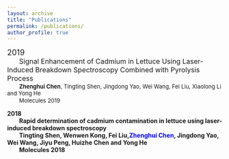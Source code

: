 ```yaml
---
layout: archive
title: "Publications"
permalink: /publications/
author_profile: true
---  
```

  

<font size=4>2019</font>  
&emsp;&emsp;<font size=3>Signal Enhancement of Cadmium in Lettuce Using Laser-Induced Breakdown Spectroscopy Combined with Pyrolysis Process</font>    
&emsp;&emsp;<font size=2>**Zhenghui Chen**, Tingting Shen, Jingdong Yao, Wei Wang, Fei Liu, Xiaolong Li and Yong He</font>      
&emsp;&emsp;<font size=2>Molecules 2019</font>
  
  
**2018**  
&emsp;&emsp;**Rapid determination of cadmium contamination in lettuce using laser-induced breakdown spectroscopy**  
&emsp;&emsp;**Tingting Shen, Wenwen Kong, Fei Liu,<font color=blue>Zhenghui Chen</font>, Jingdong Yao, Wei Wang, Jiyu Peng, Huizhe Chen and Yong He**  
&emsp;&emsp;**Molecules 2018**
